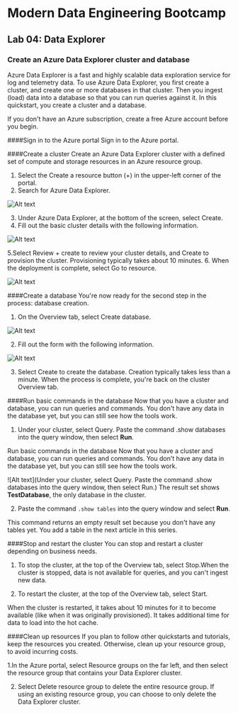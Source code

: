 
# Modern Data Engineering Bootcamp

## Lab 04: Data Explorer

### Create an Azure Data Explorer cluster and database

Azure Data Explorer is a fast and highly scalable data exploration service for log and telemetry data. To use Azure Data Explorer, you first create a cluster, and create one or more databases in that cluster. Then you ingest (load) data into a database so that you can run queries against it. In this quickstart, you create a cluster and a database.

If you don't have an Azure subscription, create a free Azure account before you begin.

####Sign in to the Azure portal
Sign in to the Azure portal.

####Create a cluster
Create an Azure Data Explorer cluster with a defined set of compute and storage resources in an Azure resource group.
1. Select the Create a resource button (+) in the upper-left corner of the portal.
2. Search for Azure Data Explorer.

![Alt text](https://docs.microsoft.com/en-us/azure/data-explorer/media/create-cluster-database-portal/search-resources.png)

3. Under Azure Data Explorer, at the bottom of the screen, select Create.
4. Fill out the basic cluster details with the following information.

![Alt text](https://docs.microsoft.com/en-us/azure/data-explorer/media/create-cluster-database-portal/create-cluster-form2.png)

5.Select Review + create to review your cluster details, and Create to provision the cluster. Provisioning typically takes about 10 minutes.
6. When the deployment is complete, select Go to resource.

![Alt text](https://docs.microsoft.com/en-us/azure/data-explorer/media/create-cluster-database-portal/notification-resource.png)

####Create a database
You're now ready for the second step in the process: database creation.

1. On the Overview tab, select Create database.

![Alt text](https://docs.microsoft.com/en-us/azure/data-explorer/media/create-cluster-database-portal/database-creation.png)

2. Fill out the form with the following information.


![Alt text](https://docs.microsoft.com/en-us/azure/data-explorer/media/create-cluster-database-portal/create-database.png)

3. Select Create to create the database. Creation typically takes less than a minute. When the process is complete, you're back on the cluster Overview tab.

####Run basic commands in the database
Now that you have a cluster and database, you can run queries and commands. You don't have any data in the database yet, but you can still see how the tools work.

1. Under your cluster, select Query. Paste the command .show databases into the query window, then select **Run**.

Run basic commands in the database
Now that you have a cluster and database, you can run queries and commands. You don't have any data in the database yet, but you can still see how the tools work.

![Alt text](Under your cluster, select Query. Paste the command .show databases into the query window, then select Run.)
The result set shows **TestDatabase**, the only database in the cluster.

2. Paste the command ```.show tables``` into the query window and select **Run**.

This command returns an empty result set because you don't have any tables yet. You add a table in the next article in this series.

####Stop and restart the cluster
You can stop and restart a cluster depending on business needs.

1. To stop the cluster, at the top of the Overview tab, select Stop.When the cluster is stopped, data is not available for queries, and you can't ingest new data.

2. To restart the cluster, at the top of the Overview tab, select Start.

When the cluster is restarted, it takes about 10 minutes for it to become available (like when it was originally provisioned). It takes additional time for data to load into the hot cache.

####Clean up resources
If you plan to follow other quickstarts and tutorials, keep the resources you created. Otherwise, clean up your resource group, to avoid incurring costs.

1.In the Azure portal, select Resource groups on the far left, and then select the resource group that contains your Data Explorer cluster.

2. Select Delete resource group to delete the entire resource group. If using an existing resource group, you can choose to only delete the Data Explorer cluster.
